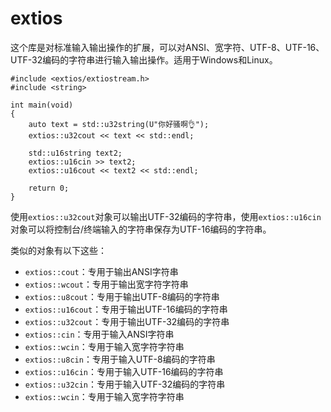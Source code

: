 # extios

这个库是对标准输入输出操作的扩展，可以对ANSI、宽字符、UTF-8、UTF-16、UTF-32编码的字符串进行输入输出操作。适用于Windows和Linux。

    #include <extios/extiostream.h>
    #include <string>

    int main(void)
    {
        auto text = std::u32string(U"你好骚啊👌");
        extios::u32cout << text << std::endl;

        std::u16string text2;
        extios::u16cin >> text2;
        extios::u16cout << text2 << std::endl;

        return 0;
    }

使用`extios::u32cout`对象可以输出UTF-32编码的字符串，使用`extios::u16cin`对象可以将控制台/终端输入的字符串保存为UTF-16编码的字符串。

类似的对象有以下这些：

+ `extios::cout`：专用于输出ANSI字符串
+ `extios::wcout`：专用于输出宽字符字符串
+ `extios::u8cout`：专用于输出UTF-8编码的字符串
+ `extios::u16cout`：专用于输出UTF-16编码的字符串
+ `extios::u32cout`：专用于输出UTF-32编码的字符串
+ `extios::cin`：专用于输入ANSI字符串
+ `extios::wcin`：专用于输入宽字符字符串
+ `extios::u8cin`：专用于输入UTF-8编码的字符串
+ `extios::u16cin`：专用于输入UTF-16编码的字符串
+ `extios::u32cin`：专用于输入UTF-32编码的字符串
+ `extios::wcin`：专用于输入宽字符字符串
